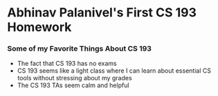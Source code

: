 # Abhinav Palanivel's First CS 193 Homework 

### Some of my Favorite Things About CS 193
- The fact that CS 193 has no exams
- CS 193 seems like a light class where I can learn about essential CS tools without stressing about my grades
- The CS 193 TAs seem calm and helpful
